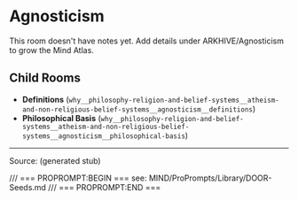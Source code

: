 # Agnosticism

This room doesn't have notes yet. Add details under ARKHIVE/Agnosticism to grow the Mind Atlas.

## Child Rooms
- **Definitions** (`why__philosophy-religion-and-belief-systems__atheism-and-non-religious-belief-systems__agnosticism__definitions`)
- **Philosophical Basis** (`why__philosophy-religion-and-belief-systems__atheism-and-non-religious-belief-systems__agnosticism__philosophical-basis`)

---
Source: (generated stub)

/// === PROPROMPT:BEGIN ===
see: MIND/ProPrompts/Library/DOOR-Seeds.md
/// === PROPROMPT:END ===
